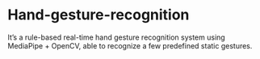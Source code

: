 # Hand-gesture-recognition
It’s a rule-based real-time hand gesture recognition system using MediaPipe + OpenCV, able to recognize a few predefined static gestures.
